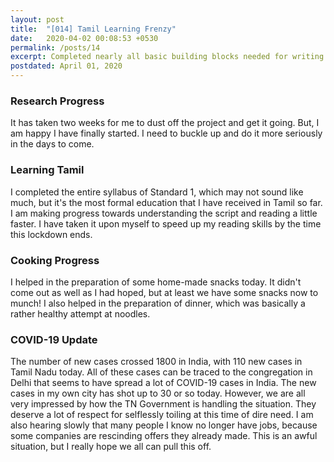```yaml
---
layout: post
title:  "[014] Tamil Learning Frenzy"
date:   2020-04-02 00:08:53 +0530
permalink: /posts/14
excerpt: Completed nearly all basic building blocks needed for writing in Tamil!
postdated: April 01, 2020
---
```


### Research Progress

It has taken two weeks for me to dust off the project and get it going. But, I am happy I have finally started. I need to buckle up and do it more seriously in the days to come.

### Learning Tamil

I completed the entire syllabus of Standard 1, which may not sound like much, but it's the most formal education that I have received in Tamil so far. I am making progress towards understanding the script and reading a little faster. I have taken it upon myself to speed up my reading skills by the time this lockdown ends.

### Cooking Progress

I helped in the preparation of some home-made snacks today. It didn't come out as well as I had hoped, but at least we have some snacks now to munch! I also helped in the preparation of dinner, which was basically a rather healthy attempt at noodles.

### COVID-19 Update

The number of new cases crossed 1800 in India, with 110 new cases in Tamil Nadu today. All of these cases can be traced to the congregation in Delhi that seems to have spread a lot of COVID-19 cases in India. The new cases in my own city has shot up to 30 or so today. However, we are all very impressed by how the TN Government is handling the situation. They deserve a lot of respect for selflessly toiling at this time of dire need. I am also hearing slowly that many people I know no longer have jobs, because some companies are rescinding offers they already made. This is an awful situation, but I really hope we all can pull this off.
